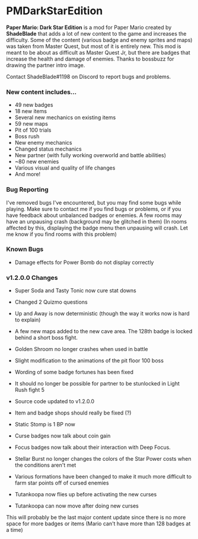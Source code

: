 # PMDarkStarEdition
**Paper Mario: Dark Star Edition** is a mod for Paper Mario created by **ShadeBlade** that adds a lot of new content to the game and increases the difficulty.
Some of the content (various badge and enemy sprites and maps) was taken from Master Quest, but most of it is entirely new.
This mod is meant to be about as difficult as Master Quest Jr, but there are badges that increase the health and damage of enemies.
Thanks to bossbuzz for drawing the partner intro image.

Contact ShadeBlade#1198 on Discord to report bugs and problems.

### **New content includes...**
- 49 new badges
- 18 new items
- Several new mechanics on existing items
- 59 new maps
- Pit of 100 trials
- Boss rush
- New enemy mechanics
- Changed status mechanics
- New partner (with fully working overworld and battle abilities)
- ~80 new enemies
- Various visual and quality of life changes
- And more!

### Bug Reporting
I've removed bugs I've encountered, but you may find some bugs while playing.
Make sure to contact me if you find bugs or problems, or if you have feedback about unbalanced badges or enemies.
A few rooms may have an unpausing crash (background may be glitched in them) (In rooms affected by this, displaying the badge menu then unpausing will crash. Let me know if you find rooms with this problem)

### Known Bugs
- Damage effects for Power Bomb do not display correctly

### v1.2.0.0 Changes
- Super Soda and Tasty Tonic now cure stat downs
- Changed 2 Quizmo questions
- Up and Away is now deterministic (though the way it works now is hard to explain)
- A few new maps added to the new cave area. The 128th badge is locked behind a short boss fight.
- Golden Shroom no longer crashes when used in battle
- Slight modification to the animations of the pit floor 100 boss
- Wording of some badge fortunes has been fixed
- It should no longer be possible for partner to be stunlocked in Light Rush fight 5
- Source code updated to v1.2.0.0
- Item and badge shops should really be fixed (?)

- Static Stomp is 1 BP now
- Curse badges now talk about coin gain
- Focus badges now talk about their interaction with Deep Focus.
- Stellar Burst no longer changes the colors of the Star Power costs when the conditions aren't met

- Various formations have been changed to make it much more difficult to farm star points off of cursed enemies
- Tutankoopa now flies up before activating the new curses
- Tutankoopa can now move after doing new curses

This will probably be the last major content update since there is no more space for more badges or items (Mario can't have more than 128 badges at a time)